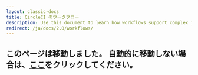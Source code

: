 ```yaml
---
layout: classic-docs
title: CircleCI のワークフロー
description: Use this document to learn how workflows support complex job orchestration using a simple set of configuration keys.
redirect: /ja/docs/2.0/workflows/
---
```


<h2>このページは移動しました。 自動的に移動しない場合は、<a href="/docs/ja/2.0/workflows/">ここ</a>をクリックしてください。</h2>

